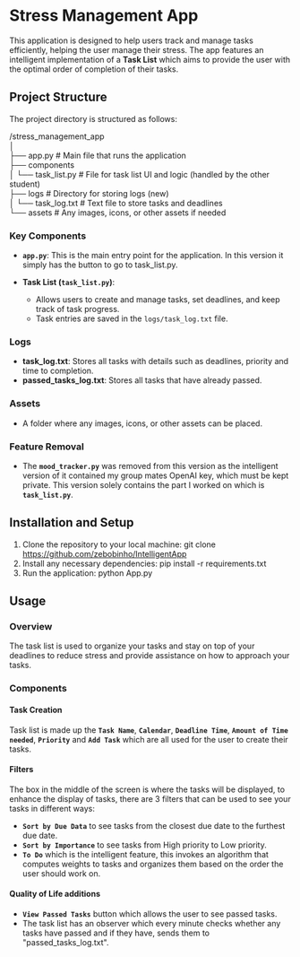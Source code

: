# Stress Management App

This application is designed to help users track and manage tasks efficiently, helping the user manage their stress. The app features an intelligent implementation of a **Task List** which aims to provide the user with the optimal order of completion of their tasks.

## Project Structure

The project directory is structured as follows:


/stress_management_app<br>
│<br>
├── app.py                 # Main file that runs the application<br>
├── components <br>
│   └── task_list.py        # File for task list UI and logic (handled by the other student)<br>
├── logs                    # Directory for storing logs (new)<br>
│   └── task_log.txt        # Text file to store tasks and deadlines<br>
└── assets                  # Any images, icons, or other assets if needed<br>


### Key Components

- **`app.py`**: This is the main entry point for the application. In this version it simply has the button to go to task_list.py.
  
- **Task List (`task_list.py`)**: 
  - Allows users to create and manage tasks, set deadlines, and keep track of task progress.
  - Task entries are saved in the `logs/task_log.txt` file.

### Logs

- **task_log.txt**: Stores all tasks with details such as deadlines, priority and time to completion.
- **passed_tasks_log.txt**: Stores all tasks that have already passed.

### Assets

- A folder where any images, icons, or other assets can be placed.

### Feature Removal

- The **`mood_tracker.py`** was removed from this version as the intelligent version of it contained my group mates OpenAI key, which must be kept private. This version solely contains the part I worked on which is **`task_list.py`**.

## Installation and Setup

1. Clone the repository to your local machine:
   git clone https://github.com/zebobinho/IntelligentApp
2. Install any necessary dependencies:
   pip install -r requirements.txt
3. Run the application:
   python App.py

## Usage
### Overview 
The task list is used to organize your tasks and stay on top of your deadlines to reduce stress and provide assistance on how to approach your tasks.<br>

### Components

#### Task Creation 
Task list is made up the **`Task Name`**, **`Calendar`**, **`Deadline Time`**, **`Amount of Time needed`**, **`Priority`** and **`Add Task`** which are all used for the user to create their tasks. <br>

#### Filters
The box in the middle of the screen is where the tasks will be displayed, to enhance the display of tasks, there are 3 filters that can be used to see your tasks in different ways:<br>
- **`Sort by Due Data`** to see tasks from the closest due date to the furthest due date.
- **`Sort by Importance`** to see tasks from High priority to Low priority.
- **`To Do`** which is the intelligent feature, this invokes an algorithm that computes weights to tasks and organizes them based on the order the user should work on.

#### Quality of Life additions
- **`View Passed Tasks`** button which allows the user to see passed tasks. 
- The task list has an observer which every minute checks whether any tasks have passed and if they have, sends them to "passed_tasks_log.txt".
